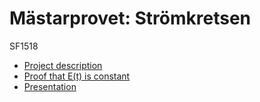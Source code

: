 # Mästarprovet: Strömkretsen
SF1518
* [Project description](https://github.com/haaln/sf1518/blob/master/Projects/Project:%20Stromkretsen/MastarprovHT2020%20Stromkretsen.pdf)
* [Proof that E(t) is constant](https://github.com/haaln/sf1518/blob/master/Projects/Project:%20Stromkretsen/tex/Str%C3%B6mkretsen.pdf)
* [Presentation](https://github.com/haaln/sf1518/blob/master/Projects/Project:%20Stromkretsen/presentation/presentation.pdf)
